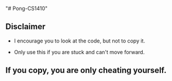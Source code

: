 "# Pong-CS1410" 
## Disclaimer

* I encourage you to look at the code, but not to copy it.

* Only use this if you are stuck and can't move forward.

## If you copy, you are only cheating yourself.
